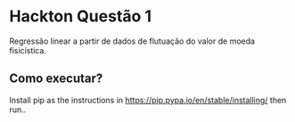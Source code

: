 # Hackton Questão 1
Regressão linear a partir de dados de flutuação do valor de moeda fisicística.

## Como executar?
Install pip as the instructions in https://pip.pypa.io/en/stable/installing/
then run..
